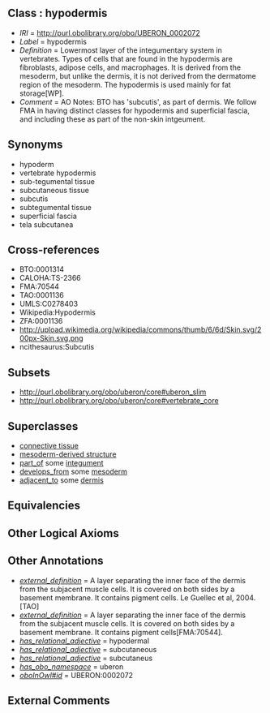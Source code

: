 
## Class : hypodermis

 * *IRI* = http://purl.obolibrary.org/obo/UBERON_0002072
 * *Label* = hypodermis
 * *Definition* = Lowermost layer of the integumentary system in vertebrates. Types of cells that are found in the hypodermis are fibroblasts, adipose cells, and macrophages. It is derived from the mesoderm, but unlike the dermis, it is not derived from the dermatome region of the mesoderm. The hypodermis is used mainly for fat storage[WP].
 * *Comment* = AO Notes: BTO has 'subcutis', as part of dermis. We follow FMA in having distinct classes for hypodermis and superficial fascia, and including these as part of the non-skin intgeument.

## Synonyms

 * hypoderm
 * vertebrate hypodermis
 * sub-tegumental tissue
 * subcutaneous tissue
 * subcutis
 * subtegumental tissue
 * superficial fascia
 * tela subcutanea

## Cross-references

 * BTO:0001314
 * CALOHA:TS-2366
 * FMA:70544
 * TAO:0001136
 * UMLS:C0278403
 * Wikipedia:Hypodermis
 * ZFA:0001136
 * http://upload.wikimedia.org/wikipedia/commons/thumb/6/6d/Skin.svg/200px-Skin.svg.png
 * ncithesaurus:Subcutis

## Subsets

 * http://purl.obolibrary.org/obo/uberon/core#uberon_slim
 * http://purl.obolibrary.org/obo/uberon/core#vertebrate_core

## Superclasses

 * [connective tissue](../../UBERON/84/UBERON_0002384.md)
 * [mesoderm-derived structure](../../UBERON/20/UBERON_0004120.md)
 * [part_of](../../BFO/50/BFO_0000050.md) some [integument](../../UBERON/99/UBERON_0002199.md)
 * [develops_from](../../RO/02/RO_0002202.md) some [mesoderm](../../UBERON/26/UBERON_0000926.md)
 * [adjacent_to](../../RO/20/RO_0002220.md) some [dermis](../../UBERON/67/UBERON_0002067.md)

## Equivalencies


## Other Logical Axioms


## Other Annotations

 * *[external_definition](../../UBPROP/01/UBPROP_0000001.md)* = A layer separating the inner face of the dermis from the subjacent muscle cells. It is covered on both sides by a basement membrane.  It contains pigment cells. Le Guellec et al, 2004.[TAO]
 * *[external_definition](../../UBPROP/01/UBPROP_0000001.md)* = A layer separating the inner face of the dermis from the subjacent muscle cells. It is covered on both sides by a basement membrane. It contains pigment cells[FMA:70544].
 * *[has_relational_adjective](../../UBPROP/07/UBPROP_0000007.md)* = hypodermal
 * *[has_relational_adjective](../../UBPROP/07/UBPROP_0000007.md)* = subcutaneous
 * *[has_relational_adjective](../../UBPROP/07/UBPROP_0000007.md)* = subcutaneus
 * *[has_obo_namespace](../../ce/oboInOwl#hasOBONamespace.md)* = uberon
 * *[oboInOwl#id](../../id/oboInOwl#id.md)* = UBERON:0002072

## External Comments


